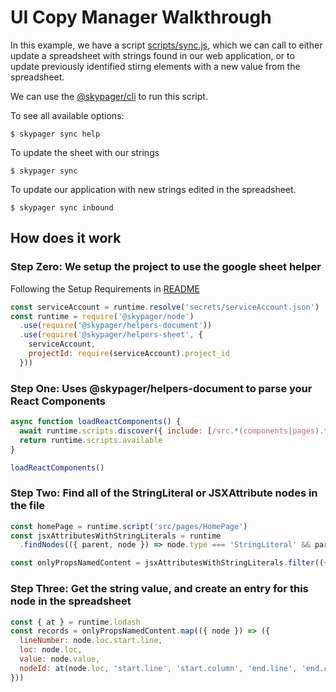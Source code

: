 # UI Copy Manager Walkthrough

In this example, we have a script [scripts/sync.js](scripts/sync.js), which we can call
to either update a spreadsheet with strings found in our web application, or to update previously
identified stirng elements with a new value from the spreadsheet.

We can use the [@skypager/cli](../../devtools/cli) to run this script.

To see all available options:

```shell
$ skypager sync help
```

To update the sheet with our strings

```shell
$ skypager sync
```

To update our application with new strings edited in the spreadsheet.

```shell
$ skypager sync inbound
```

## How does it work

### Step Zero: We setup the project to use the google sheet helper 

Following the Setup Requirements in [README](./README.md)

```javascript
const serviceAccount = runtime.resolve('secrets/serviceAccount.json')
const runtime = require('@skypager/node')
  .use(require('@skypager/helpers-document'))
  .use(require('@skypager/helpers-sheet', {
    serviceAccount,
    projectId: require(serviceAccount).project_id
  }))
```
### Step One: Uses @skypager/helpers-document to parse your React Components

```javascript
async function loadReactComponents() {
  await runtime.scripts.discover({ include: [/src.*(components|pages).*\.js$/] })
  return runtime.scripts.available
} 

loadReactComponents()
```

### Step Two: Find all of the StringLiteral or JSXAttribute nodes in the file

```javascript
const homePage = runtime.script('src/pages/HomePage')
const jsxAttributesWithStringLiterals = runtime
  .findNodes(({ parent, node }) => node.type === 'StringLiteral' && parent.type === 'JSXAttribute')

const onlyPropsNamedContent = jsxAttributesWithStringLiterals.filter(({ parent }) => parent.name && parent.name.name === 'content')
```

### Step Three: Get the string value, and create an entry for this node in the spreadsheet

```javascript
const { at } = runtime.lodash
const records = onlyPropsNamedContent.map(({ node }) => ({
  lineNumber: node.loc.start.line,
  loc: node.loc,
  value: node.value, 
  nodeId: at(node.loc, 'start.line', 'start.column', 'end.line', 'end.column').join(':')
}))
```





